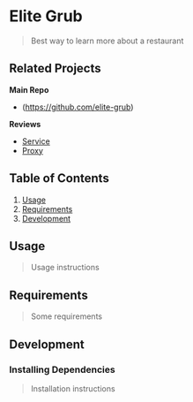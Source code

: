 # Elite Grub

> Best way to learn more about a restaurant

## Related Projects

**Main Repo**
- (https://github.com/elite-grub)

**Reviews**
- [Service](https://github.com/elite-grub/service-sp)
- [Proxy](https://github.com/elite-grub/proxy-sp)

## Table of Contents
1. [Usage](#usage)
2. [Requirements](#requirements)
3. [Development](#development)

## Usage

> Usage instructions

## Requirements

> Some requirements

## Development

### Installing Dependencies

> Installation instructions